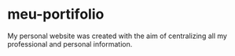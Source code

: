 # meu-portifolio
 My personal website was created with the aim of centralizing all my professional and personal information.
